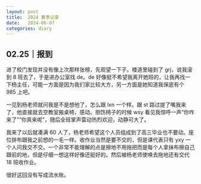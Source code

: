 ```yaml
---
layout: post
title:  2024 春季记录
date:   2024-06-07
categories: diary
---
```


## 02.25｜报到

进了校门发现并没有像上次那样张榜，先观望一下子。楼道里碰到了 grj，说我滚到 8 班去了，于是进办公室找 de。de 好像挺不希望我离开她班的，让我再找一下杨主任，可能一方面是因为我们家比较大方，另一方面是她知道我保底有个 985 上吧。

一见到杨老师就问我是不是想他了，怎么跟 lxn 一个样。跟 st 路过提了嘴我来了，他直接就去空教室搬桌椅，感动。捯饬椅子的时候 wsy 看见我惊呼一声“你咋来了”“你真来呢”，随后全班掌声雷动热烈欢迎，动静可大了。

我来了以后就凑满 60 人了，杨老师希望这个人员组成到了高三毕业也不要动。座位排布跟我之前想的一毛一样。收作业当然是要不交的，但是课代表只有 yxy 一个人问我交不交。一个非常不能理解的点是擦地不用拖把而是每个人拿抹布擦自己跟前的地，但是仔细一想这样好像还挺好的。然后被杨老师使唤去拖地还有交代 18 班收作业。

很好这回没有写成流水账。